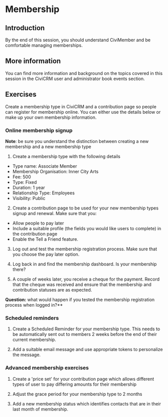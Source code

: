# Membership

## Introduction

By the end of this session, you should understand CiviMember and be comfortable managing memberships.

## More information

You can find more information and background on the topics covered in this session in the CiviCRM user and administrator book events section.

## Exercises

Create a membership type in CiviCRM and a contribution page so people can register for membership online. You can either use the details below or make up your own membership information.

### Online membership signup

**Note**: be sure you understand the distinction between creating a new membership and a new membership type

1. Create a membership type with the following details

- Type name: Associate Member
- Membership Organisation: Inner City Arts
- Fee: 500
- Type: Fixed
- Duration: 1 year
- Relationship Type: Employees
- Visibility: Public

2. Create a contribution page to be used for your new membership types signup and renewal. Make sure that you:

- Allow people to pay later
- Include a suitable profile (the fields you would like users to complete) in the contribution page
- Enable the Tell a Friend feature.

3. Log out and test the membership registration process. Make sure that you choose the pay later option.

4. Log back in and find the membership dashboard. Is your membership there?

5. A couple of weeks later, you receive a cheque for the payment. Record that the cheque was received and ensure that the membership and contribution statuses are as expected.

**Question:** what would happen if you tested the membership registration process when logged in?**

### Scheduled reminders

1. Create a Scheduled Reminder for your membership type. This needs to be automatically sent out to members 2 weeks before the end of their current membership.

2. Add a suitable email message and use appropriate tokens to personalize the message.

### Advanced membership exercises

1. Create a 'price set' for your contribution page which allows different types of user to pay differing amounts for their membership

2. Adjust the grace period for your membership type to 2 months

3. Add a new membership status which identifies contacts that are in their last month of membership.
